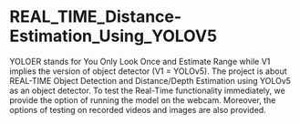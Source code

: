 # REAL_TIME_Distance-Estimation_Using_YOLOV5
YOLOER stands for You Only Look Once and Estimate Range while V1 implies the version of object detector (V1 = YOLOv5). The project is about REAL-TIME Object Detection and Distance/Depth Estimation using YOLOv5 as an object detector. To test the Real-Time functionality immediately, we provide the option of running the model on the webcam. Moreover, the options of testing on recorded videos and images are also provided.  
